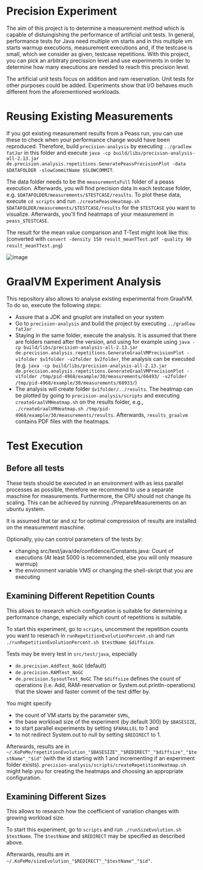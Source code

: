 Precision Experiment
===================

The aim of this project is to determine a measurement method which is capable of distuingishing the performance of artificial unit tests. In general, performance tests for Java need multiple vm starts and in this multiple vm starts warmup executions, measurement executions and, if the testcase is small, which we consider as given, testcase repetitions. With this project, you can pick an arbitraty precission level and use experiments in order to determine how many executions are needed to reach this precision level. 

The artificial unit tests focus on addition and ram reservation. Unit tests for other purposes could be added. Experiments show that I/O behaves much different from the aforementioned workloads.

# Reusing Existing Measurements

If you got existing measurement results from a Peass run, you can use these to check when your performance change would have been reproduced. Therefore, build `precision-analysis` by executing `../gradlew fatJar` in this folder and execute `java -cp build/libs/precision-analysis-all-2.13.jar de.precision.analysis.repetitions.GeneratePeassPrecisionPlot -data $DATAFOLDER -slowCommitName $SLOWCOMMIT`. 

The data folder needs to be the `measurementsFull` folder of a peass execution. Afterwards, you will find precision data in each testcase folder, e.g. `$DATAFOLDER/measurements/$TESTCASE/results`. To plot these data, execute `cd scripts` and run `./createPeassHeatmap.sh $DATAFOLDER/measurements/$TESTCASE/results` for the `$TESTCASE` you want to visualize. Afterwards, you'll find heatmaps of your measurement in `peass_$TESTCASE`.

The result for the mean value comparison and T-Test might look like this: (converted with `convert -density 150 result_meanTTest.pdf -quality 90 result_meanTTest.png`)

![image](img/result_meanTTest.png)

# GraalVM Experiment Analysis

This repository also allows to analyse existing experimental from GraalVM. To do so, execute the following steps:
* Assure that a JDK and gnuplot are installed on your system
* Go to `precision-analysis` and build the project by executing `../gradlew fatJar` 
* Staying in the same folder, execute the analysis. It is assumed that there are folders named after the version, and using  for example using `java -cp build/libs/precision-analysis-all-2.13.jar de.precision.analysis.repetitions.GenerateGraalVMPrecisionPlot -v1folder $v1folder -v2folder $v2folder`, the analysis can be executed (e.g. `java -cp build/libs/precision-analysis-all-2.13.jar de.precision.analysis.repetitions.GenerateGraalVMPrecisionPlot -v1folder /tmp/pid-4968/example/30/measurements/66493/ -v2folder /tmp/pid-4968/example/30/measurements/68933/`)
* The analysis will create folder `$v1folder/../results`. The heatmap can be plotted by going to `precision-analysis/scripts` and executing `createGraalVMHeatmap.sh` on the results folder, e.g., `./createGraalVMHeatmap.sh /tmp/pid-4968/example/30/measurements/results`. Afterwards, `results_graalvm` contains PDF files with the heatmaps.

# Test Execution

## Before all tests

These tests should be executed in an environment with as less parallel processes as possible, therefore we recommend to use a separate maschine for measurements. Furthermore, the CPU should not change its scaling. This can be achieved by running ./PrepareMeasurements on an ubuntu system.

It is assumed that tar and xz for optimal compression of results are installed on the measurement maschine.

Optionally, you can control parameters of the tests by:
* changing src/test/java/de/confidence/Constants.java: Count of executions (At least 5000 is recommended, else you will only measure warmup)
* the environment variable VMS or changing the shell-skript that you are executing

## Examining Different Repetition Counts

This allows to research which configuration is suitable for determining a performance change, especially which count of repetitions is suitable. 

To start this experiment, go to `scripts`, uncomment the repetition counts you want to reserach in `runRepetitionEvolutionPercent.sh` and run `./runRepetitionEvolutionPercent.sh $testName $diffsize`.

Tests may be every test in `src/test/java`, especially
* `de.precision.AddTest_NoGC` (default)
* `de.precision.RAMTest_NoGC`
* `de.precision.SysoutTest_NoGC`
The `$diffsize` defines the count of operations (i.e. Add, RAM-reservation or System.out.println-operations) that the slower and faster commit of the test differ by. 

You might specify
* the count of VM starts by the parameter `$VMs`,
* the base workload size of the experiment (by default 300) by `$BASESIZE`,
* to start parallel experiments by setting `$PARALLEL` to 1 and
* to not redirect System.out to null by setting `$REDIRECT` to 1.

Afterwards, results are in `~/.KoPeMe/repetitionEvolution_"$BASESIZE"_"$REDIRECT"_"$diffsize"_"$testName"_"$id"` (with the id starting with 1 and incrementing if an experiment folder exists). `precision-analysis/scripts/createRepetitionHeatmap.sh` might help you for creating the heatmaps and choosing an appropriate configuration.

## Examining Different Sizes

This allows to research how the coefficient of variation changes with growing workload size.

To start this experiment, go to `scripts` and run `./runSizeEvolution.sh $testName`. The `$testName` and `$REDIRECT` may be specified as described above.

Afterwards, results are in `~/.KoPeMe/sizeEvolution_"$REDIRECT"_"$testName"_"$id"`.

